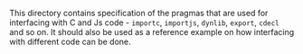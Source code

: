 This directory contains specification of the pragmas that are used for 
interfacing with C and Js code - `importc`, `importjs`,
`dynlib`, `export`, `cdecl` and so on. It should also be used as a 
reference example on how interfacing with different code can be done.